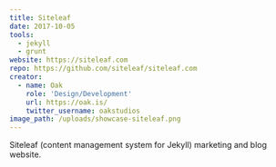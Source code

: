 ```yaml
---
title: Siteleaf
date: 2017-10-05
tools:
  - jekyll
  - grunt
website: https://siteleaf.com
repo: https://github.com/siteleaf/siteleaf.com
creator:
  - name: Oak
    role: 'Design/Development'
    url: https://oak.is/
    twitter_username: oakstudios
image_path: /uploads/showcase-siteleaf.png
---
```


Siteleaf (content management system for Jekyll) marketing and blog website.
